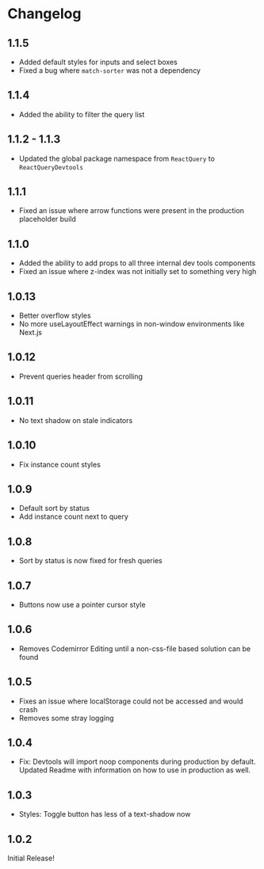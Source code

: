 # Changelog

## 1.1.5

- Added default styles for inputs and select boxes
- Fixed a bug where `match-sorter` was not a dependency

## 1.1.4

- Added the ability to filter the query list

## 1.1.2 - 1.1.3

- Updated the global package namespace from `ReactQuery` to `ReactQueryDevtools`

## 1.1.1

- Fixed an issue where arrow functions were present in the production placeholder build

## 1.1.0

- Added the ability to add props to all three internal dev tools components
- Fixed an issue where z-index was not initially set to something very high

## 1.0.13

- Better overflow styles
- No more useLayoutEffect warnings in non-window environments like Next.js

## 1.0.12

- Prevent queries header from scrolling

## 1.0.11

- No text shadow on stale indicators

## 1.0.10

- Fix instance count styles

## 1.0.9

- Default sort by status
- Add instance count next to query

## 1.0.8

- Sort by status is now fixed for fresh queries

## 1.0.7

- Buttons now use a pointer cursor style

## 1.0.6

- Removes Codemirror Editing until a non-css-file based solution can be found

## 1.0.5

- Fixes an issue where localStorage could not be accessed and would crash
- Removes some stray logging

## 1.0.4

- Fix: Devtools will import noop components during production by default. Updated Readme with information on how to use in production as well.

## 1.0.3

- Styles: Toggle button has less of a text-shadow now

## 1.0.2

Initial Release!
